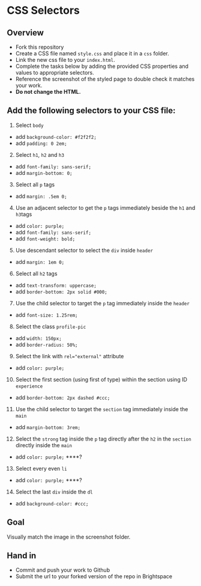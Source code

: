 # CSS Selectors


## Overview

- Fork this repository
- Create a CSS file named `style.css` and place it in a `css` folder.
- Link the new css file to your `index.html`.
- Complete the tasks below by adding the provided CSS properties and values to appropriate selectors.
- Reference the screenshot of the styled page to double check it matches your work.
- **Do not change the HTML.**


## Add the following selectors to your CSS file:

1. Select `body`
  - add `background-color: #f2f2f2;`
  - add `padding: 0 2em;`

2. Select `h1`, `h2` and `h3`
  - add `font-family: sans-serif;`
  - add `margin-bottom: 0;`

3. Select all `p` tags
  - add `margin: .5em 0;`

4. Use an adjacent selector to get the `p` tags immediately beside the `h1` and `h3`tags
  - add `color: purple;`
  - add `font-family: sans-serif;`
  - add `font-weight: bold;`

5. Use descendant selector to select the `div` inside `header`
  - add `margin: 1em 0;`

6. Select all `h2` tags
  - add `text-transform: uppercase;`
  - add `border-bottom: 2px solid #000;`  

7. Use the child selector to target the `p` tag immediately inside the `header`
  - add `font-size: 1.25rem;`

8. Select the class `profile-pic`
  - add `width: 150px;`
  - add `border-radius: 50%;`

9. Select the link with `rel="external"` attribute
  - add `color: purple;`              

10. Select the first section (using first of type) within the section using ID `experience`
  - add `border-bottom: 2px dashed #ccc;`

11. Use the child selector to target the `section` tag immediately inside the `main`
  - add `margin-bottom: 3rem;`  

12. Select the `strong` tag inside the `p` tag directly after the `h2` in the `section` directly inside the `main`
  - add `color: purple;` ****?

13. Select every even `li`
  - add `color: purple;` ****?

14. Select the last `div` inside the `dl`
  - add `background-color: #ccc;`  
 

## Goal

Visually match the image in the screenshot folder.


## Hand in

- Commit and push your work to Github
- Submit the url to your forked version of the repo in Brightspace